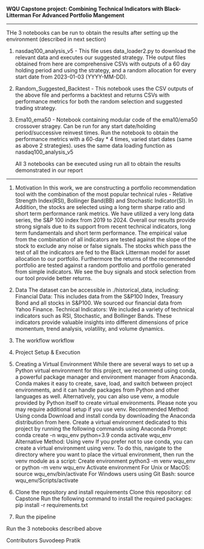 **WQU Capstone project: Combining Technical Indicators with Black-Litterman For Advanced Portfolio Mangement**

**************************************************************************************************
THe 3 notebooks can be run to obtain the results after setting up the environment (described in next section)
1. nasdaq100_analysis_v5 - This file uses data_loader2.py to download the relevant data and executes our suggested strategy. THe output files obtained from here are comprehensive CSVs with outputs of a 60 day holding period and using the strategy, and a random allocation for every start date from 2023-01-03 (YYYY-MM-DD).
2. Random_Suggested_Backtest - This notebook uses the CSV outputs of the above file and performs a backtest and returns CSVs with performance metrics for both the random selection and suggested trading strategy.
3. Ema10_ema50 - Notebook containing modular code of the ema10/ema50 crossover stragey. Can be run for any start date/holding period/successive reinvest times. Run the notebook to obtain the performance metrics with a 60-day * 4 times, varied start dates (same as above 2 strategies). uses the same data loading function as nasdaq100_analysis_v5

   All 3 notebooks can be executed using run all to obtain the results demonstrated in our report

**************************************************************************************************************
1. Motivation
In this work, we are constructing a portfolio recommendation tool with the combination of the most popular technical rules - Relative Strength Index(RSI), Bollinger Band(BB) and Stochastic Indicator(SI). In Addition, the stocks are selected using a long term sharpe ratio and short term performance rank metrics. We have utilized a very long data series, the S&P 100 index from 2019 to 2024. Overall our results provide strong signals due to its support from recent technical indicators, long term fundamentals and short term performance. The empirical value from the combination of all indicators are tested against the slope of the stock to exclude any noise or false signals. The stocks which pass the test of all the indicators are fed to the Black Litterman model for asset allocation to our portfolio. Furthermore the returns of the recommended portfolio are tested against a random portfolio and portfolio generated from simple indicators. We see the buy signals and stock selection  from our tool provide better returns.

2. Data
The dataset can be accessible in ./historical_data, including:
Financial Data: This includes data from the S&P100 Index, Treasury Bond and all stocks in S&P100. We sourced our financial data from Yahoo Finance.
Technical Indicators: We included a variety of technical indicators such as RSI, Stochastic, and Bollinger Bands. These indicators provide valuable insights into different dimensions of price momentum, trend analysis, volatility, and volume dynamics.
3. The workflow
workflow
4. Project Setup & Execution
1. Creating a Virtual Environment
While there are several ways to set up a Python virtual environment for this project, we recommend using conda, a powerful package manager and environment manager from Anaconda. Conda makes it easy to create, save, load, and switch between project environments, and it can handle packages from Python and other languages as well. Alternatively, you can also use venv, a module provided by Python itself to create virtual environments. Please note you may require additional setup if you use venv.
Recommended Method: Using conda
Download and install conda by downloading the Anaconda distribution from here.
Create a virtual environment dedicated to this project by running the following commands using Anaconda Prompt:
conda create -n wqu_env python=3.9
conda activate wqu_env
Alternative Method: Using venv
If you prefer not to use conda, you can create a virtual environment using venv. To do this, navigate to the directory where you want to place the virtual environment, then run the venv module as a script:
Create environment
python3 -m venv wqu_env
        or 
python -m venv wqu_env
Activate environment
For Unix or MacOS:
source wqu_env/bin/activate
For Windows users using Git Bash:
source wqu_env/Scripts/activate
2. Clone the repository and install requirements
Clone this repository:
cd Capstone
Run the following command to install the required packages:
pip install -r requirements.txt

3. Run the pipeline


Run the 3 notebooks described above


Contributors
Suvodeep Pratik
